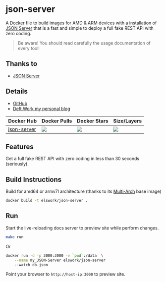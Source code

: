 # json-server

A [Docker](http://docker.com) file to build images for AMD & ARM devices with a installation of [JSON Server](https://github.com/typicode/json-server) that is a fast and simple to deploy a full fake REST API with zero coding.

> Be aware! You should read carefully the usage documentation of every tool!

## Thanks to

- [JSON Server](https://github.com/typicode/json-server)

## Details

- [GitHub](https://github.com/deftwork/json-server)
- [Deft.Work my personal blog](http://deft.work)

| Docker Hub | Docker Pulls | Docker Stars | Size/Layers |
| --- | --- | --- | --- |
| [json-server](https://hub.docker.com/r/elswork/json-server "elswork/json-server on Docker Hub") | [![](https://img.shields.io/docker/pulls/elswork/json-server.svg)](https://hub.docker.com/r/elswork/json-server "json-server on Docker Hub") | [![](https://img.shields.io/docker/stars/elswork/json-server.svg)](https://hub.docker.com/r/elswork/json-server "json-server on Docker Hub") | [![](https://images.microbadger.com/badges/image/elswork/json-server.svg)](https://microbadger.com/images/elswork/json-server "json-server on microbadger.com") |

## Features

Get a full fake REST API with zero coding in less than 30 seconds (seriously). 

## Build Instructions

Build for amd64 or armv7l architecture (thanks to its [Multi-Arch](https://blog.docker.com/2017/11/multi-arch-all-the-things/) base image)

``` sh
docker build -t elswork/json-server .
```

## Run 

Start the live-reloading docs server to preview site while perform changes.

``` sh
make run
``` 
Or
``` sh
docker run -d -p 3000:3000 -v `pwd`:/data  \
    --name my_JSON-Server elswork/json-server
    --watch db.json
``` 
Point your browser to `http://host-ip:3000` to preview site.
